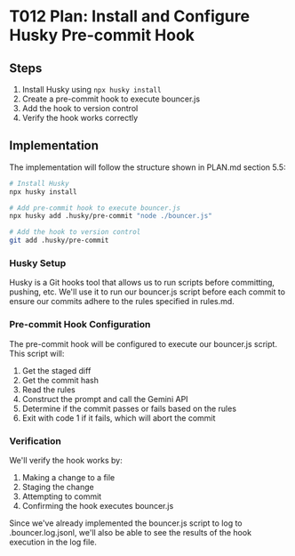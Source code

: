 # T012 Plan: Install and Configure Husky Pre-commit Hook

## Steps
1. Install Husky using `npx husky install`
2. Create a pre-commit hook to execute bouncer.js
3. Add the hook to version control
4. Verify the hook works correctly

## Implementation
The implementation will follow the structure shown in PLAN.md section 5.5:

```bash
# Install Husky
npx husky install

# Add pre-commit hook to execute bouncer.js
npx husky add .husky/pre-commit "node ./bouncer.js"

# Add the hook to version control
git add .husky/pre-commit
```

### Husky Setup
Husky is a Git hooks tool that allows us to run scripts before committing, pushing, etc. We'll use it to run our bouncer.js script before each commit to ensure our commits adhere to the rules specified in rules.md.

### Pre-commit Hook Configuration
The pre-commit hook will be configured to execute our bouncer.js script. This script will:
1. Get the staged diff
2. Get the commit hash
3. Read the rules
4. Construct the prompt and call the Gemini API
5. Determine if the commit passes or fails based on the rules
6. Exit with code 1 if it fails, which will abort the commit

### Verification
We'll verify the hook works by:
1. Making a change to a file
2. Staging the change
3. Attempting to commit
4. Confirming the hook executes bouncer.js

Since we've already implemented the bouncer.js script to log to .bouncer.log.jsonl, we'll also be able to see the results of the hook execution in the log file.